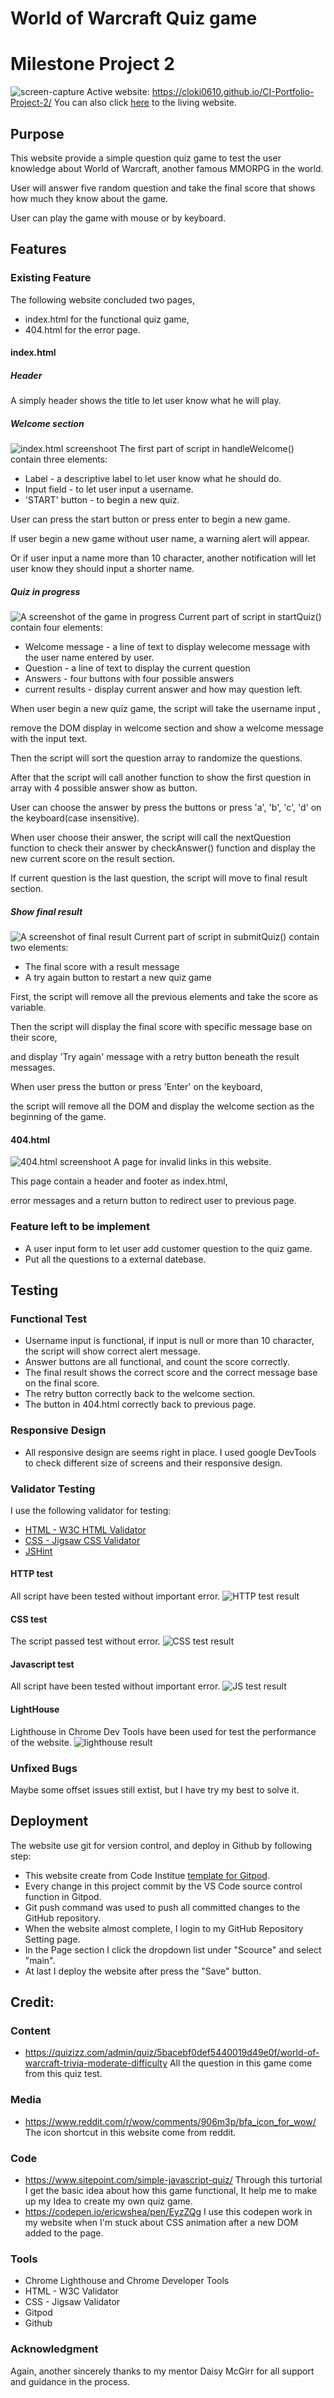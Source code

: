 # World of Warcraft Quiz game
# Milestone Project 2
![screen-capture](readme-img/screenshot_sc.png)
Active website: https://cloki0610.github.io/CI-Portfolio-Project-2/
You can also click [here](https://cloki0610.github.io/CI-Portfolio-Project-2/) to the living website.
## **Purpose**
This website provide a simple question quiz game to test the user knowledge about World of Warcraft, another famous MMORPG in the world.

User will answer five random question and take the final score that shows how much they know about the game.

User can play the game with mouse or by keyboard.
## **Features**
### **Existing Feature**
The following website concluded two pages, 
* index.html for the functional quiz game,
* 404.html for the error page.
#### **index.html**
##### **Header**
A simply header shows the title to let user know what he will play.
##### **Welcome section**
![index.html screenshoot](readme-img/index_sc.png)
The first part of script in handleWelcome() contain three elements:
* Label - a descriptive label to let user know what he should do.
* Input field  - to let user input a username.
* 'START' button -  to begin a new quiz.

User can press the start button or press enter to begin a new game.

If user begin a new game without user name, a warning alert will appear.

Or if user input a name more than 10 character, another notification will let user know they should input a shorter name.
##### **Quiz in progress**
![A screenshot of the game in progress](readme-img/inprogress_sc.png)
Current part of script in startQuiz() contain four elements:
* Welcome message - a line of text to display welecome message with the user name entered by user.
* Question - a line of text to display the current question
* Answers - four buttons with four possible answers 
* current results - display current answer and how may question left.

When user begin a new quiz game, the script will take the username input , 

remove the DOM display in welcome section and show a welcome message with the input text.

Then the script will sort the question array to randomize the questions.

After that the script will call another function to show the first question in array with 4 possible answer show as button.

User can choose the answer by press the buttons or press 'a', 'b', 'c', 'd' on the keyboard(case insensitive).

When user choose their answer, the script will call the nextQuestion function to check their answer by checkAnswer() function and display the new current score on the result section.

If current question is the last question, the script will move to final result section.
##### **Show final result**
![A screenshot of final result](readme-img/result_sc.png)
Current part of script in submitQuiz() contain two elements:
* The final score with a result message
* A try again button to restart a new quiz game

First, the script will remove all the previous elements and take the score as variable.

Then the script will display the final score with specific message base on their score,

and display 'Try again' message with a retry button beneath the result messages.

When user press the button or press 'Enter' on the keyboard,

the script will remove all the DOM and display the welcome section as the beginning of the game.
#### **404.html**
![404.html screenshoot](readme-img/404_sc.png)
A page for invalid links in this website.

This page contain a header and footer as index.html,

error messages and a return button to redirect user to previous page.

### **Feature left to be implement**
* A user input form to let user add customer question to the quiz game.
* Put all the questions to a external datebase.

## **Testing**
### **Functional Test**
* Username input is functional, if input is null or more than 10 character, the script will show correct alert message.
* Answer buttons are all functional, and count the score correctly.
* The final result shows the correct score and the correct message base on the final score.
* The retry button correctly back to the welcome section.
* The button in 404.html correctly back to previous page. 
### **Responsive Design**
* All responsive design are seems right in place. 
I used google DevTools to check different size of screens and their responsive design.
### **Validator Testing**
I use the following validator for testing:
* [HTML - W3C HTML Validator](https://validator.w3.org/)
* [CSS - Jigsaw CSS Validator](https://jigsaw.w3.org/css-validator/)
* [JSHint](https://jshint.com/)
#### HTTP test
All script have been tested without important error.
![HTTP test result](readme-img/html_test.png)
#### CSS test
The script passed test without error.
![CSS test result](readme-img/css_test.png)
#### Javascript test
All script have been tested without important error.
![JS test result](readme-img/js_test.png)
#### LightHouse
Lighthouse in Chrome Dev Tools have been used for test the performance of the website.
![lighthouse result](readme-img/lighthouse_mp2.png)
### **Unfixed Bugs**
Maybe some offset issues still extist, but I have try my best to solve it.

## **Deployment**
The website use git for version control, and deploy in Github by following step:

* This website create from Code Institue [template for Gitpod](https://github.com/Code-Institute-Org/gitpod-full-template).
* Every change in this project commit by the VS Code source control function in Gitpod.
* Git push command was used to push all committed changes to the GitHub repository.
* When the website almost complete, I login to my GitHub Repository Setting page.
* In the Page section I click the dropdown list under "Scource" and select "main".
* At last I deploy the website after press the "Save" button.

## **Credit:**
### **Content**
* https://quizizz.com/admin/quiz/5bacebf0def5440019d49e0f/world-of-warcraft-trivia-moderate-difficulty
All the question in this game come from this quiz test.
### **Media**
* https://www.reddit.com/r/wow/comments/906m3p/bfa_icon_for_wow/
The icon shortcut in this website come from reddit.
### **Code**
* https://www.sitepoint.com/simple-javascript-quiz/
Through this turtorial I get the basic idea about how this game functional,
It help me to make up my Idea to create my own quiz game.
* https://codepen.io/ericwshea/pen/EyzZQg
I use this codepen work in my website when I'm stuck about CSS animation after a new DOM added to the page.
### **Tools**
* Chrome Lighthouse and Chrome Developer Tools
* HTML - W3C Validator
* CSS - Jigsaw Validator
* Gitpod
* Github

### **Acknowledgment**
Again, another sincerely thanks to my mentor Daisy McGirr for all support and guidance in the process.